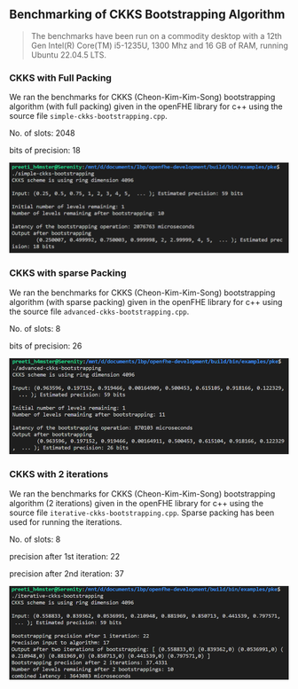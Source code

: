 ## Benchmarking of CKKS Bootstrapping Algorithm

>The benchmarks have been run on a commodity desktop with a 12th Gen Intel(R) Core(TM) i5-1235U, 1300 Mhz and 16 GB of RAM, running Ubuntu 22.04.5 LTS.

### CKKS with Full Packing

We ran the benchmarks for CKKS (Cheon-Kim-Kim-Song) bootstrapping algorithm (with full packing) given in the openFHE library for c++ using the source file `simple-ckks-bootstrapping.cpp`.

No. of slots: 2048

bits of precision: 18

![ckks-full-packing](../../images/simple-ckks.png)

### CKKS with sparse Packing

We ran the benchmarks for CKKS (Cheon-Kim-Kim-Song) bootstrapping algorithm (with sparse packing) given in the openFHE library for c++ using the source file `advanced-ckks-bootstrapping.cpp`.

No. of slots: 8

bits of precision: 26

![ckks-sparse-packing](../../images/adv-ckks.png)

### CKKS with 2 iterations

We ran the benchmarks for CKKS (Cheon-Kim-Kim-Song) bootstrapping algorithm (2 iterations) given in the openFHE library for c++ using the source file `iterative-ckks-bootstrapping.cpp`. Sparse packing has been used for running the iterations.

No. of slots: 8

precision after 1st iteration: 22

precision after 2nd iteration: 37

![ckks-with-2-iterations](../../images/iter-ckks.png)


